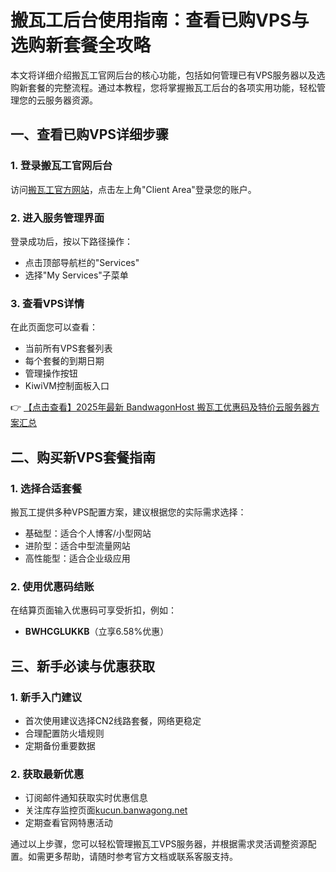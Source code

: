 # 搬瓦工后台使用指南：查看已购VPS与选购新套餐全攻略

本文将详细介绍搬瓦工官网后台的核心功能，包括如何管理已有VPS服务器以及选购新套餐的完整流程。通过本教程，您将掌握搬瓦工后台的各项实用功能，轻松管理您的云服务器资源。

## 一、查看已购VPS详细步骤

### 1. 登录搬瓦工官网后台
访问[搬瓦工官方网站](https://bit.ly/banwagon)，点击左上角"Client Area"登录您的账户。

### 2. 进入服务管理界面
登录成功后，按以下路径操作：
- 点击顶部导航栏的"Services"
- 选择"My Services"子菜单

### 3. 查看VPS详情
在此页面您可以查看：
- 当前所有VPS套餐列表
- 每个套餐的到期日期
- 管理操作按钮
- KiwiVM控制面板入口

👉 [【点击查看】2025年最新 BandwagonHost 搬瓦工优惠码及特价云服务器方案汇总](https://bit.ly/banwagon)

## 二、购买新VPS套餐指南

### 1. 选择合适套餐
搬瓦工提供多种VPS配置方案，建议根据您的实际需求选择：
- 基础型：适合个人博客/小型网站
- 进阶型：适合中型流量网站
- 高性能型：适合企业级应用

### 2. 使用优惠码结账
在结算页面输入优惠码可享受折扣，例如：
- **BWHCGLUKKB**（立享6.58%优惠）

## 三、新手必读与优惠获取

### 1. 新手入门建议
- 首次使用建议选择CN2线路套餐，网络更稳定
- 合理配置防火墙规则
- 定期备份重要数据

### 2. 获取最新优惠
- 订阅邮件通知获取实时优惠信息
- 关注库存监控页面[kucun.banwagong.net](https://bit.ly/banwagon)
- 定期查看官网特惠活动

通过以上步骤，您可以轻松管理搬瓦工VPS服务器，并根据需求灵活调整资源配置。如需更多帮助，请随时参考官方文档或联系客服支持。